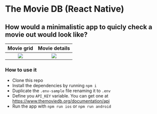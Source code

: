 # The Movie DB (React Native)
## How would a minimalistic app to quicly check a movie out would look like?


Movie grid | Movie details
:-------------------------:|:-------------------------:
![](https://user-images.githubusercontent.com/19212953/215565031-c3d60a51-f3c8-4408-843a-07856d5c4acc.png)  |  ![](https://user-images.githubusercontent.com/19212953/215565068-e3e75806-33c6-4101-bd26-3022c4296ef1.png)



### How to use it
- Clone this repo
- Install the dependencies by running `npm i`
- Duplicate the `.env-sample` file renaming it to `.env`
- Define you `API_KEY` variable. You can get one at https://www.themoviedb.org/documentation/api
- Run the app with `npm run ios` or `npm run android`
